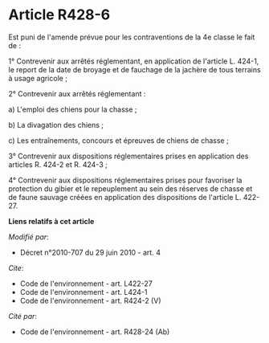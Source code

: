 # Article R428-6

Est puni de l'amende prévue pour les contraventions de la 4e classe le fait de :

1° Contrevenir aux arrêtés réglementant, en application de l'article L. 424-1, le report de la date de broyage et de fauchage
de la jachère de tous terrains à usage agricole ;

2° Contrevenir aux arrêtés réglementant :

a) L'emploi des chiens pour la chasse ;

b) La divagation des chiens ;

c) Les entraînements, concours et épreuves de chiens de chasse ;

3° Contrevenir aux dispositions réglementaires prises en application des articles R. 424-2 et R. 424-3 ;

4° Contrevenir aux dispositions réglementaires prises pour favoriser la protection du gibier et le repeuplement au sein des
réserves de chasse et de faune sauvage créées en application des dispositions de l'article L. 422-27.

**Liens relatifs à cet article**

_Modifié par_:

  - Décret n°2010-707 du 29 juin 2010 - art. 4

_Cite_:

  - Code de l'environnement - art. L422-27
  - Code de l'environnement - art. L424-1
  - Code de l'environnement - art. R424-2 (V)

_Cité par_:

  - Code de l'environnement - art. R428-24 (Ab)
